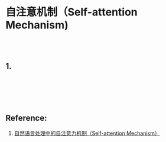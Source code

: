 # 自注意机制（Self-attention Mechanism)

<br>
<br>

## 1. 








<br>
<br>
<br>
<br>

## Reference:

1. [自然语言处理中的自注意力机制（Self-attention Mechanism）](https://www.cnblogs.com/robert-dlut/p/8638283.html)

